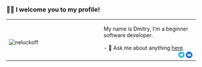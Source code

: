 ### 👋🏻 I welcome you to my profile!
 <table width="100%"> 
  <tr>
  <td width="50%">
   <p><img align="left" src="https://github-readme-stats.vercel.app/api/top-langs?username=neluckoff&show_icons=true&title_color=262626&bg_color=ffffff&hide_border=true&locale=en&layout=compact" alt="neluckoff" /></p>
 
  </td>
  <td width="50%">
   
   <p align="left">My name is Dmitry, I'm a beginner software developer. <br>
      <br> - 💬 Ask me about anything <a href="https://github.com/neluckoff/neluckoff/issues">here</a>. <br>
    <a href="https://vk.com/neluckoff">
  <img align="right" alt="neluckoff | VK" width="21px" src="https://github.com/neluckoff/neluckoff/blob/main/assets/vk.svg" /></a>
<a href="https://t.me/neluckoff">
  <img align="right" alt="neluckoff | Telegram" width="20px" src="https://github.com/neluckoff/neluckoff/blob/main/assets/telegram.svg" />
</a>
    
  </p>
  </td>
</table>
